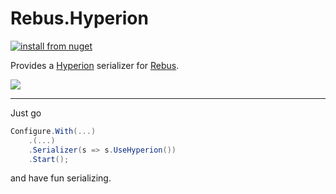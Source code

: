 # Rebus.Hyperion

[![install from nuget](https://img.shields.io/nuget/v/Rebus.Hyperion.svg?style=flat-square)](https://www.nuget.org/packages/Rebus.Hyperion)

Provides a [Hyperion](https://github.com/akkadotnet/Hyperion) serializer for [Rebus](https://github.com/rebus-org/Rebus).

![](https://raw.githubusercontent.com/rebus-org/Rebus/master/artwork/little_rebusbus2_copy-200x200.png)

---

Just go

```csharp
Configure.With(...)
	.(...)
	.Serializer(s => s.UseHyperion())
	.Start();
```

and have fun serializing.